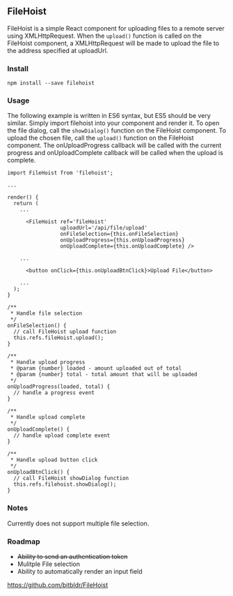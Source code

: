 ## FileHoist

FileHoist is a simple React component for uploading files to a remote server using XMLHttpRequest. When the `upload()` function is called on the FileHoist component, a XMLHttpRequest will be made to upload the file to the address specified at uploadUrl.

### Install
```language-bash
npm install --save filehoist
```

### Usage
The following example is written in ES6 syntax, but ES5 should be very similar. Simply import filehoist into your component and render it. To open the file dialog, call the `showDialog()` function on the FileHoist component. To upload the chosen file, call the `upload()` function on the FileHoist component. The onUploadProgress callback will be called with the current progress and onUploadComplete callback will be called when the upload is complete.
```language-javascript
import FileHoist from 'filehoist';

...

render() {
  return (
    ...

      <FileHoist ref='fileHoist'
                 uploadUrl='/api/file/upload'
                 onFileSelection={this.onFileSelection}
                 onUploadProgress={this.onUploadProgress}
                 onUploadComplete={this.onUploadComplete} />

    ...

      <button onClick={this.onUploadBtnClick}>Upload File</button>
    
    ...
  );
}

/**
 * Handle file selection
 */
onFileSelection() {
  // call FileHoist upload function
  this.refs.fileHoist.upload();
}

/**
 * Handle upload progress
 * @param {number} loaded - amount uploaded out of total
 * @param {number} total - total amount that will be uploaded
 */
onUploadProgress(loaded, total) {
  // handle a progress event
}

/**
 * Handle upload complete
 */
onUploadComplete() {
  // handle upload complete event
}

/**
 * Handle upload button click
 */
onUploadBtnClick() {
  // call FileHoist showDialog function
  this.refs.filehoist.showDialog();
}
```

### Notes
Currently does not support multiple file selection.

### Roadmap
- ~~Ability to send an authentication token~~
- Mulitple File selection
- Ability to automatically render an input field


https://github.com/bitbldr/FileHoist